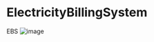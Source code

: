 # ElectricityBillingSystem
EBS
![image](https://github.com/user-attachments/assets/f4729618-c66a-4c75-a509-a057225c6ae8)
